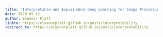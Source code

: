```yaml
---
title: 'Interpretable and Explainable Deep Learning for Image Processing'
date: 2020-05-12
author: Eleanor Platt
linkto: https://eleanorplatt.github.io/posts/interpretability
redirect_to: https://eleanorplatt.github.io/posts/interpretability
---
```

